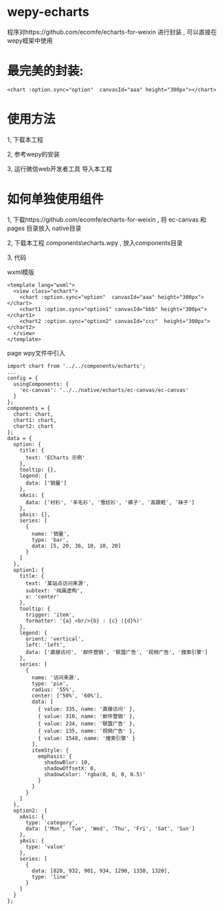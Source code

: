 # wepy-echarts
程序对https://github.com/ecomfe/echarts-for-weixin 进行封装 , 可以直接在wepy框架中使用
# 最完美的封装:
    <chart :option.sync="option"  canvasId="aaa" height="300px"></chart> 
# 使用方法
1, 下载本工程

2, 参考wepy的安装

3, 运行微信web开发者工具 导入本工程
# 如何单独使用组件
 1, 下载https://github.com/ecomfe/echarts-for-weixin  , 将 ec-canvas 和 pages 目录放入 native目录
 
 2, 下载本工程 components\echarts.wpy , 放入components目录
 
 3, 代码
    
        
 wxml模版
   
    <template lang="wxml">
      <view class="echart">
        <chart :option.sync="option"  canvasId="aaa" height="300px"></chart> 
        <chart1 :option.sync="option1" canvasId="bbb" height="300px"></chart1> 
        <chart2 :option.sync="option2" canvasId="ccc"  height="300px"></chart2> 
      </view>
    </template>
    
 page wpy文件中引入
    
    import chart from '../../components/echarts';
    ...
    config = {
      usingComponents: {
        'ec-canvas': '../../native/echarts/ec-canvas/ec-canvas'
      }
    };
    components = {
      chart: chart,
      chart1: chart,
      chart2: chart
    };
    data = {
      option: {
        title: {
          text: 'ECharts 示例'
        },
        tooltip: {},
        legend: {
          data: ['销量']
        },
        xAxis: {
          data: ['衬衫', '羊毛衫', '雪纺衫', '裤子', '高跟鞋', '袜子']
        },
        yAxis: {},
        series: [
          {
            name: '销量',
            type: 'bar',
            data: [5, 20, 36, 10, 10, 20]
          }
        ]
      },
      option1: {
        title: {
          text: '某站点访问来源',
          subtext: '纯属虚构',
          x: 'center'
        },
        tooltip: {
          trigger: 'item',
          formatter: '{a} <br/>{b} : {c} ({d}%)'
        },
        legend: {
          orient: 'vertical',
          left: 'left',
          data: ['直接访问', '邮件营销', '联盟广告', '视频广告', '搜索引擎']
        },
        series: [
          {
            name: '访问来源',
            type: 'pie',
            radius: '55%',
            center: ['50%', '60%'],
            data: [
              { value: 335, name: '直接访问' },
              { value: 310, name: '邮件营销' },
              { value: 234, name: '联盟广告' },
              { value: 135, name: '视频广告' },
              { value: 1548, name: '搜索引擎' }
            ],
            itemStyle: {
              emphasis: {
                shadowBlur: 10,
                shadowOffsetX: 0,
                shadowColor: 'rgba(0, 0, 0, 0.5)'
              }
            }
          }
        ]
      },
      option2:  {
        xAxis: {
          type: 'category',
          data: ['Mon', 'Tue', 'Wed', 'Thu', 'Fri', 'Sat', 'Sun']
        },
        yAxis: {
          type: 'value'
        },
        series: [
          {
            data: [820, 932, 901, 934, 1290, 1330, 1320],
            type: 'line'
          }
        ]
      }
    };

    
    
